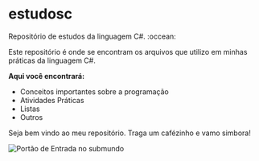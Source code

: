 # estudosc
Repositório de estudos da linguagem C#. :occean:

Este repositório é onde se encontram os arquivos que utilizo em minhas práticas da linguagem C#.

**Aqui você encontrará:**

<ul>
<li>Conceitos importantes sobre a programação</li>
<li>Atividades Práticas</li>
<li>Listas</li>
<li>Outros</li>
</ul>

Seja bem vindo ao meu repositório. Traga um cafézinho e vamo simbora!

![Portão de Entrada no submundo](https://i.pinimg.com/564x/89/2a/1b/892a1b3cca4b40978ccd77031e921930.jpg)

